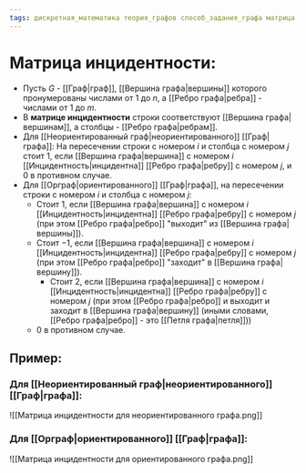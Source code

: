 ```yaml
---
tags: дискретная_математика теория_графов способ_задания_графа матрица
---
```

# Матрица инцидентности:
* Пусть $G$ - [[Граф|граф]], [[Вершина графа|вершины]] которого пронумерованы числами от $1$ до $n$, а [[Ребро графа|ребра]] - числами от $1$ до $m$.
* В **матрице инцидентности** строки соответствуют [[Вершина графа|вершинам]], а столбцы - [[Ребро графа|ребрам]].
* Для [[Неориентированный граф|неориентированного]] [[Граф|графа]]: На пересечении строки с номером $i$ и столбца с номером $j$ стоит $1$, если [[Вершина графа|вершина]] с номером $i$ [[Инцидентность|инцидентна]] [[Ребро графа|ребру]] с номером $j$, и $0$ в противном случае.
* Для [[Орграф|ориентированного]] [[Граф|графа]], на пересечении строки с номером $i$ и столбца с номером $j$:
	* Стоит $1$, если [[Вершина графа|вершина]] с номером $i$ [[Инцидентность|инцидентна]] [[Ребро графа|ребру]] с номером $j$ (при этом [[Ребро графа|ребро]] "выходит" из [[Вершина графа|вершины]]).
	* Стоит $-1$, если [[Вершина графа|вершина]] с номером $i$ [[Инцидентность|инцидентна]] [[Ребро графа|ребру]] с номером $j$ (при этом [[Ребро графа|ребро]] "заходит" в [[Вершина графа|вершину]]).
		* Стоит $2$, если [[Вершина графа|вершина]] с номером $i$ [[Инцидентность|инцидентна]] [[Ребро графа|ребру]] с номером $j$ (при этом [[Ребро графа|ребро]] и выходит и заходит в [[Вершина графа|вершину]] (иными словами, [[Ребро графа|ребро]] - это [[Петля графа|петля]]))
	* $0$ в противном случае.
## Пример:
### Для [[Неориентированный граф|неориентированного]] [[Граф|графа]]:
![[Матрица инцидентности для неориентированного графа.png]]

### Для [[Орграф|ориентированного]] [[Граф|графа]]:
![[Матрица инцидентности для ориентированного графа.png]]